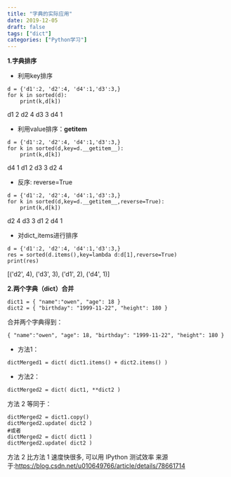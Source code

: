 ```yaml
---
title: "字典的实际应用"
date: 2019-12-05
draft: false
tags: ["dict"]
categories: ["Python学习"]
---
```


**1.字典排序**
* 利用key排序
```
d = {'d1':2, 'd2':4, 'd4':1,'d3':3,}
for k in sorted(d):
    print(k,d[k])
```
d1 2
d2 4
d3 3
d4 1


* 利用value排序：__getitem__
```
d = {'d1':2, 'd2':4, 'd4':1,'d3':3,}
for k in sorted(d,key=d.__getitem__):
    print(k,d[k])
```
d4 1
d1 2
d3 3
d2 4

* 反序: reverse=True
```
d = {'d1':2, 'd2':4, 'd4':1,'d3':3,}
for k in sorted(d,key=d.__getitem__,reverse=True):
    print(k,d[k])
```
d2 4
d3 3
d1 2
d4 1

* 对dict_items进行排序
```
d = {'d1':2, 'd2':4, 'd4':1,'d3':3,}
res = sorted(d.items(),key=lambda d:d[1],reverse=True)
print(res)
```
[('d2', 4), ('d3', 3), ('d1', 2), ('d4', 1)]


**2.两个字典（dict）合并**
```
dict1 = { "name":"owen", "age": 18 }
dict2 = { "birthday": "1999-11-22", "height": 180 }
```
合并两个字典得到：
```
{ "name":"owen", "age": 18, "birthday": "1999-11-22", "height": 180 }
```

* 方法1：
```
dictMerged1 = dict( dict1.items() + dict2.items() )
```
* 方法2：
```
dictMerged2 = dict( dict1, **dict2 )
```
方法 2 等同于：
```
dictMerged2 = dict1.copy()
dictMerged2.update( dict2 )
#或者
dictMerged2 = dict( dict1 )
dictMerged2.update( dict2 )
```
方法 2 比方法 1 速度快很多, 可以用 IPython 测试效率
来源于:https://blog.csdn.net/u010649766/article/details/78661714
